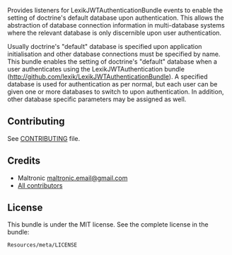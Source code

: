 Provides listeners for LexikJWTAuthenticationBundle events to enable the setting of doctrine's default database
upon authentication. This allows the abstraction of database connection information in multi-database systems where the 
relevant database is only discernible upon user authentication.

Usually doctrine's "default" database is specified upon application initialisation and other database connections must
be specified by name. This bundle enables the setting of doctrine's "default" database when a user authenticates using
the LexikJWTAuthentication bundle (http://github.com/lexik/LexikJWTAuthenticationBundle). A specified database is used
for authentication as per normal, but each user can be given one or more databases to switch to upon authentication. In 
addition, other database specific parameters may be assigned as well.

Contributing
------------

See [CONTRIBUTING](CONTRIBUTING.md) file.


Credits
-------

* Maltronic <maltronic.email@gmail.com>
* [All contributors](https://github.com/maltronic/JwtDbSwitcher/graphs/contributors)

License
-------

This bundle is under the MIT license. See the complete license in the bundle:

    Resources/meta/LICENSE